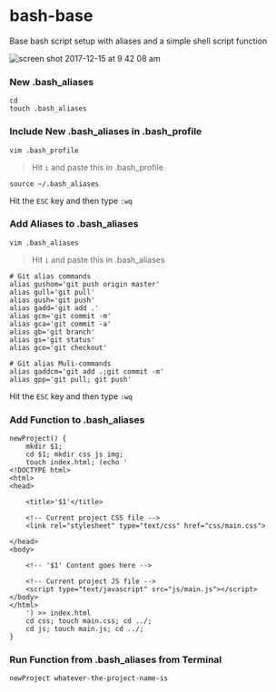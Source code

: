 # bash-base
Base bash script setup with aliases and a simple shell script function

![screen shot 2017-12-15 at 9 42 08 am](https://user-images.githubusercontent.com/8548846/34046809-4984d5d8-e17c-11e7-9300-cc64092c80cf.png)

### New .bash_aliases
```shell
cd
touch .bash_aliases
```

### Include New .bash_aliases in .bash_profile
```shell
vim .bash_profile
```
> Hit `i` and paste this in .bash_profile
```shell
source ~/.bash_aliases
```
Hit the `ESC` key and then type `:wq`

### Add Aliases to .bash_aliases
```shell
vim .bash_aliases
```
> Hit `i` and paste this in .bash_aliases
```shell
# Git alias commands
alias gushom='git push origin master'
alias gull='git pull'
alias gush='git push'
alias gadd='git add .'
alias gcm='git commit -m'
alias gca='git commit -a'
alias gb='git branch'
alias gs='git status'
alias gco='git checkout'

# Git alias Muli-commands
alias gaddcm='git add .;git commit -m'
alias gpp='git pull; git push'
```
Hit the `ESC` key and then type `:wq`

### Add Function to .bash_aliases
```shell
newProject() {
	mkdir $1;
	cd $1; mkdir css js img;
	touch index.html; (echo '
<!DOCTYPE html>
<html>
<head>

	<title>'$1'</title>

	<!-- Current project CSS file -->
	<link rel="stylesheet" type="text/css" href="css/main.css">

</head>
<body>

	<!-- '$1' Content goes here -->
	
	<!-- Current project JS file -->
	<script type="text/javascript" src="js/main.js"></script>
</body>
</html>
	') >> index.html
	cd css; touch main.css; cd ../;
	cd js; touch main.js; cd ../;
}
```

### Run Function from .bash_aliases from Terminal
```shell
newProject whatever-the-project-name-is
```
